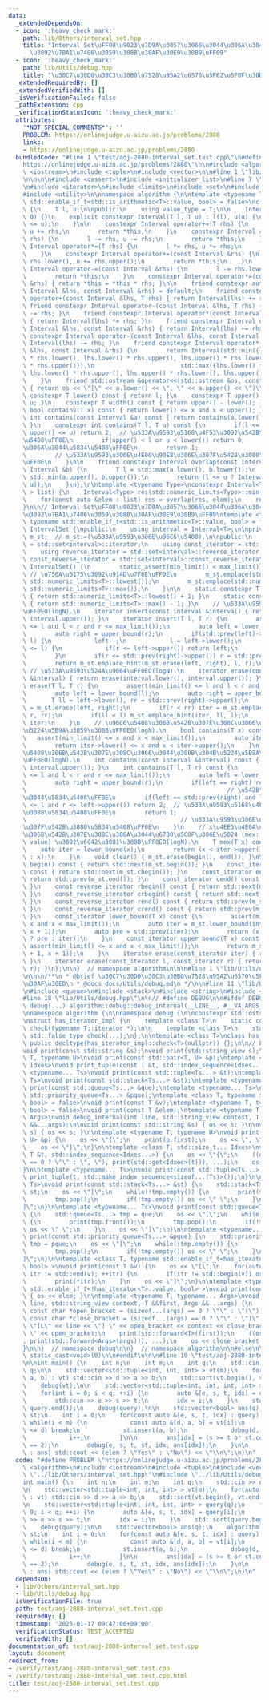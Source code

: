 ```yaml
---
data:
  _extendedDependsOn:
  - icon: ':heavy_check_mark:'
    path: lib/Others/interval_set.hpp
    title: "Interval Set\uFF08\u9023\u7D9A\u3057\u3066\u3044\u306A\u3044\u533A\u9593\
      \u3092\u7BA1\u7406\u3059\u308B\u30AF\u30E9\u30B9\uFF09"
  - icon: ':heavy_check_mark:'
    path: lib/Utils/debug.hpp
    title: "\u30C7\u30D0\u30C3\u30B0\u7528\u95A2\u6570\u5F62\u5F0F\u30DE\u30AF\u30ED"
  _extendedRequiredBy: []
  _extendedVerifiedWith: []
  _isVerificationFailed: false
  _pathExtension: cpp
  _verificationStatusIcon: ':heavy_check_mark:'
  attributes:
    '*NOT_SPECIAL_COMMENTS*': ''
    PROBLEM: https://onlinejudge.u-aizu.ac.jp/problems/2880
    links:
    - https://onlinejudge.u-aizu.ac.jp/problems/2880
  bundledCode: "#line 1 \"test/aoj-2880-interval_set.test.cpp\"\n#define PROBLEM \"\
    https://onlinejudge.u-aizu.ac.jp/problems/2880\"\n\n#include <algorithm>\n#include\
    \ <iostream>\n#include <tuple>\n#include <vector>\n\n#line 1 \"lib/Others/interval_set.hpp\"\
    \n\n\n\n#include <cassert>\n#include <initializer_list>\n#line 7 \"lib/Others/interval_set.hpp\"\
    \n#include <iterator>\n#include <limits>\n#include <set>\n#include <type_traits>\n\
    #include <utility>\n\nnamespace algorithm {\n\ntemplate <typename T, typename\
    \ std::enable_if_t<std::is_arithmetic<T>::value, bool> = false>\nclass Interval\
    \ {\n    T l, u;\n\npublic:\n    using value_type = T;\n\n    Interval() : Interval(0,\
    \ 0) {}\n    explicit constexpr Interval(T l, T u) : l(l), u(u) {\n        assert(l\
    \ <= u);\n    }\n\n    constexpr Interval operator+=(T rhs) {\n        l += rhs,\
    \ u += rhs;\n        return *this;\n    }\n    constexpr Interval operator-=(T\
    \ rhs) {\n        l -= rhs, u -= rhs;\n        return *this;\n    }\n    constexpr\
    \ Interval operator*=(T rhs) {\n        l *= rhs, u *= rhs;\n        return *this;\n\
    \    }\n    constexpr Interval operator+=(const Interval &rhs) {\n        l +=\
    \ rhs.lower(), u += rhs.upper();\n        return *this;\n    }\n    constexpr\
    \ Interval operator-=(const Interval &rhs) {\n        l -= rhs.lower(), u -= rhs.upper();\n\
    \        return *this;\n    }\n    constexpr Interval operator*=(const Interval\
    \ &rhs) { return *this = *this * rhs; }\n\n    friend constexpr auto operator<=>(const\
    \ Interval &lhs, const Interval &rhs) = default;\n    friend constexpr Interval\
    \ operator+(const Interval &lhs, T rhs) { return Interval(lhs) += rhs; }\n   \
    \ friend constexpr Interval operator-(const Interval &lhs, T rhs) { return Interval(lhs)\
    \ -= rhs; }\n    friend constexpr Interval operator*(const Interval &lhs, T rhs)\
    \ { return Interval(lhs) *= rhs; }\n    friend constexpr Interval operator+(const\
    \ Interval &lhs, const Interval &rhs) { return Interval(lhs) += rhs; }\n    friend\
    \ constexpr Interval operator-(const Interval &lhs, const Interval &rhs) { return\
    \ Interval(lhs) -= rhs; }\n    friend constexpr Interval operator*(const Interval\
    \ &lhs, const Interval &rhs) {\n        return Interval(std::min({lhs.lower()\
    \ * rhs.lower(), lhs.lower() * rhs.upper(), lhs.upper() * rhs.lower(), lhs.upper()\
    \ * rhs.upper()}),\n                        std::max({lhs.lower() * rhs.lower(),\
    \ lhs.lower() * rhs.upper(), lhs.upper() * rhs.lower(), lhs.upper() * rhs.upper()}));\n\
    \    }\n    friend std::ostream &operator<<(std::ostream &os, const Interval &a)\
    \ { return os << \"[\" << a.lower() << \", \" << a.upper() << \")\"; }\n\n   \
    \ constexpr T lower() const { return l; }\n    constexpr T upper() const { return\
    \ u; }\n    constexpr T width() const { return upper() - lower(); }\n    constexpr\
    \ bool contains(T x) const { return lower() <= x and x < upper(); }\n    constexpr\
    \ int contains(const Interval &a) const { return contains(a.lower(), a.upper());\
    \ }\n    constexpr int contains(T l, T u) const {\n        if(l <= lower() and\
    \ upper() <= u) return 2;  // \u533A\u9593\u5168\u4F53\u3092\u542B\u3080\u5834\
    \u5408\uFF0E\n        if(upper() < l or u < lower()) return 0;     // \u542B\u307E\
    \u306A\u3044\u5834\u5408\uFF0E\n        return 1;                            \
    \        // \u533A\u9593\u306E\u4E00\u90E8\u306E\u307F\u542B\u3080\u5834\u5408\
    \uFF0E\n    }\n\n    friend constexpr Interval overlap(const Interval &a, const\
    \ Interval &b) {\n        T l = std::max(a.lower(), b.lower());\n        T u =\
    \ std::min(a.upper(), b.upper());\n        return (l <= u ? Interval(l, u) : Interval(u,\
    \ u));\n    }\n};\n\ntemplate <typename Type>\nconstexpr Interval<Type> overlap(std::initializer_list<Interval<Type>\
    \ > list) {\n    Interval<Type> res(std::numeric_limits<Type>::min(), std::numeric_limits<Type>::max());\n\
    \    for(const auto &elem : list) res = overlap(res, elem);\n    return res;\n\
    }\n\n// Interval Set\uFF08\u9023\u7D9A\u3057\u3066\u3044\u306A\u3044\u533A\u9593\
    \u3092\u7BA1\u7406\u3059\u308B\u30AF\u30E9\u30B9\uFF09\ntemplate <typename T,\
    \ typename std::enable_if_t<std::is_arithmetic<T>::value, bool> = false>\nclass\
    \ IntervalSet {\npublic:\n    using interval = Interval<T>;\n\nprivate:\n    std::set<interval>\
    \ m_st;  // m_st:=(\u533A\u9593\u306E\u96C6\u5408).\n\npublic:\n    using iterator\
    \ = std::set<interval>::iterator;\n    using const_iterator = std::set<interval>::const_iterator;\n\
    \    using reverse_iterator = std::set<interval>::reverse_iterator;\n    using\
    \ const_reverse_iterator = std::set<interval>::const_reverse_iterator;\n\n   \
    \ IntervalSet() {\n        static_assert(min_limit() < max_limit());\n       \
    \ // \u756A\u5175\u3092\u914D\u7F6E\uFF0E\n        m_st.emplace(std::numeric_limits<T>::lowest(),\
    \ std::numeric_limits<T>::lowest());\n        m_st.emplace(std::numeric_limits<T>::max(),\
    \ std::numeric_limits<T>::max());\n    }\n\n    static constexpr T min_limit()\
    \ { return std::numeric_limits<T>::lowest() + 1; }\n    static constexpr T max_limit()\
    \ { return std::numeric_limits<T>::max() - 1; }\n    // \u533A\u9593\u8FFD\u52A0\
    \uFF0EO(logN).\n    iterator insert(const interval &interval) { return insert(interval.lower(),\
    \ interval.upper()); }\n    iterator insert(T l, T r) {\n        assert(min_limit()\
    \ <= l and l < r and r <= max_limit());\n        auto left = lower_bound(l);\n\
    \        auto right = upper_bound(r);\n        if(std::prev(left)->upper() ==\
    \ l) {\n            left--;\n            l = left->lower();\n        } else if(left->lower()\
    \ <= l) {\n            if(r <= left->upper()) return left;\n            l = left->lower();\n\
    \        }\n        if(r <= std::prev(right)->upper()) r = std::prev(right)->upper();\n\
    \        return m_st.emplace_hint(m_st.erase(left, right), l, r);\n    }\n   \
    \ // \u533A\u9593\u524A\u9664\uFF0EO(logN).\n    iterator erase(const interval\
    \ &interval) { return erase(interval.lower(), interval.upper()); }\n    iterator\
    \ erase(T l, T r) {\n        assert(min_limit() <= l and l < r and r <= max_limit());\n\
    \        auto left = lower_bound(l);\n        auto right = upper_bound(r);\n \
    \       T ll = left->lower(), rr = std::prev(right)->upper();\n        auto iter\
    \ = m_st.erase(left, right);\n        if(r < rr) iter = m_st.emplace_hint(iter,\
    \ r, rr);\n        if(ll < l) m_st.emplace_hint(iter, ll, l);\n        return\
    \ iter;\n    }\n    // \u96C6\u5408\u306B\u542B\u307E\u308C\u3066\u3044\u308B\u304B\
    \u5224\u5B9A\u3059\u308B\uFF0EO(logN).\n    bool contains(T x) const {\n     \
    \   assert(min_limit() <= x and x < max_limit());\n        auto iter = std::prev(upper_bound(x));\n\
    \        return iter->lower() <= x and x < iter->upper();\n    }\n    // \u96C6\
    \u5408\u306B\u542B\u307E\u308C\u3066\u3044\u308B\u304B\u5224\u5B9A\u3059\u308B\
    \uFF0EO(logN).\n    int contains(const interval &interval) const { return contains(interval.lower(),\
    \ interval.upper()); }\n    int contains(T l, T r) const {\n        assert(min_limit()\
    \ <= l and l < r and r <= max_limit());\n        auto left = lower_bound(l);\n\
    \        auto right = upper_bound(r);\n        if(left == right) return 0;   \
    \                                                        // \u542B\u307E\u306A\
    \u3044\u5834\u5408\uFF0E\n        if(left == std::prev(right) and left->lower()\
    \ <= l and r <= left->upper()) return 2;  // \u533A\u9593\u5168\u4F53\u3092\u542B\
    \u3080\u5834\u5408\uFF0E\n        return 1;                                  \
    \                                           // \u533A\u9593\u306E\u4E00\u90E8\u306E\
    \u307F\u542B\u3080\u5834\u5408\uFF0E\n    }\n    // x\u4EE5\u4E0A\u3067\u96C6\u5408\
    \u306B\u542B\u307E\u308C\u306A\u3044\u6700\u5C0F\u306E\u5024 (mex: Minimum EXcluded\
    \ value) \u3092\u6C42\u3081\u308B\uFF0EO(logN).\n    T mex(T x) const {\n    \
    \    auto iter = lower_bound(x);\n        return (x < iter->upper() ? iter->upper()\
    \ : x);\n    }\n    void clear() { m_st.erase(begin(), end()); }\n\n    const_iterator\
    \ begin() const { return std::next(m_st.begin()); }\n    const_iterator cbegin()\
    \ const { return std::next(m_st.cbegin()); }\n    const_iterator end() const {\
    \ return std::prev(m_st.end()); }\n    const_iterator cend() const { return std::prev(m_st.cend());\
    \ }\n    const_reverse_iterator rbegin() const { return std::next(m_st.rbegin());\
    \ }\n    const_reverse_iterator crbegin() const { return std::next(m_st.crbegin());\
    \ }\n    const_reverse_iterator rend() const { return std::prev(m_st.rend());\
    \ }\n    const_reverse_iterator crend() const { return std::prev(m_st.crend());\
    \ }\n    const_iterator lower_bound(T x) const {\n        assert(min_limit() <=\
    \ x and x < max_limit());\n        auto iter = m_st.lower_bound(interval(x + 1,\
    \ x + 1));\n        auto pre = std::prev(iter);\n        return (x < pre->upper()\
    \ ? pre : iter);\n    }\n    const_iterator upper_bound(T x) const {\n       \
    \ assert(min_limit() <= x and x < max_limit());\n        return m_st.lower_bound(interval(x\
    \ + 1, x + 1));\n    }\n    iterator erase(const_iterator iter) { return m_st.erase(iter);\
    \ }\n    iterator erase(const_iterator l, const_iterator r) { return m_st.erase(l,\
    \ r); }\n};\n\n}  // namespace algorithm\n\n\n#line 1 \"lib/Utils/debug.hpp\"\n\
    \n\n\n/**\n * @brief \u30C7\u30D0\u30C3\u30B0\u7528\u95A2\u6570\u5F62\u5F0F\u30DE\
    \u30AF\u30ED\n * @docs docs/Utils/debug.md\n */\n\n#line 11 \"lib/Utils/debug.hpp\"\
    \n#include <queue>\n#include <stack>\n#include <string>\n#include <string_view>\n\
    #line 18 \"lib/Utils/debug.hpp\"\n\n// #define DEBUG\n\n#ifdef DEBUG\n\n#define\
    \ debug(...) algorithm::debug::debug_internal(__LINE__, #__VA_ARGS__, __VA_ARGS__)\n\
    \nnamespace algorithm {\n\nnamespace debug {\n\nconstexpr std::ostream &os = std::clog;\n\
    \nstruct has_iterator_impl {\n    template <class T>\n    static constexpr std::true_type\
    \ check(typename T::iterator *);\n\n    template <class T>\n    static constexpr\
    \ std::false_type check(...);\n};\n\ntemplate <class T>\nclass has_iterator :\
    \ public decltype(has_iterator_impl::check<T>(nullptr)) {};\n\n// Prototype declaration.\n\
    void print(const std::string &s);\nvoid print(std::string_view s);\ntemplate <typename\
    \ T, typename U>\nvoid print(const std::pair<T, U> &p);\ntemplate <class T, std::size_t...\
    \ Idxes>\nvoid print_tuple(const T &t, std::index_sequence<Idxes...>);\ntemplate\
    \ <typename... Ts>\nvoid print(const std::tuple<Ts...> &t);\ntemplate <typename...\
    \ Ts>\nvoid print(const std::stack<Ts...> &st);\ntemplate <typename... Ts>\nvoid\
    \ print(const std::queue<Ts...> &que);\ntemplate <typename... Ts>\nvoid print(const\
    \ std::priority_queue<Ts...> &pque);\ntemplate <class T, typename std::enable_if_t<has_iterator<T>::value,\
    \ bool> = false>\nvoid print(const T &v);\ntemplate <typename T, typename std::enable_if_t<!has_iterator<T>::value,\
    \ bool> = false>\nvoid print(const T &elem);\ntemplate <typename T, typename...\
    \ Args>\nvoid debug_internal(int line, std::string_view context, T &&first, Args\
    \ &&...args);\n\nvoid print(const std::string &s) { os << s; }\n\nvoid print(std::string_view\
    \ s) { os << s; }\n\ntemplate <typename T, typename U>\nvoid print(const std::pair<T,\
    \ U> &p) {\n    os << \"{\";\n    print(p.first);\n    os << \", \";\n    print(p.second);\n\
    \    os << \"}\";\n}\n\ntemplate <class T, std::size_t... Idxes>\nvoid print_tuple(const\
    \ T &t, std::index_sequence<Idxes...>) {\n    os << \"{\";\n    ((os << (Idxes\
    \ == 0 ? \"\" : \", \"), print(std::get<Idxes>(t))), ...);\n    os << \"}\";\n\
    }\n\ntemplate <typename... Ts>\nvoid print(const std::tuple<Ts...> &t) {\n   \
    \ print_tuple(t, std::make_index_sequence<sizeof...(Ts)>());\n}\n\ntemplate <typename...\
    \ Ts>\nvoid print(const std::stack<Ts...> &st) {\n    std::stack<Ts...> tmp =\
    \ st;\n    os << \"[\";\n    while(!tmp.empty()) {\n        print(tmp.top());\n\
    \        tmp.pop();\n        if(!tmp.empty()) os << \" \";\n    }\n    os << \"\
    ]\";\n}\n\ntemplate <typename... Ts>\nvoid print(const std::queue<Ts...> &que)\
    \ {\n    std::queue<Ts...> tmp = que;\n    os << \"[\";\n    while(!tmp.empty())\
    \ {\n        print(tmp.front());\n        tmp.pop();\n        if(!tmp.empty())\
    \ os << \" \";\n    }\n    os << \"]\";\n}\n\ntemplate <typename... Ts>\nvoid\
    \ print(const std::priority_queue<Ts...> &pque) {\n    std::priority_queue<Ts...>\
    \ tmp = pque;\n    os << \"[\";\n    while(!tmp.empty()) {\n        print(tmp.top());\n\
    \        tmp.pop();\n        if(!tmp.empty()) os << \" \";\n    }\n    os << \"\
    ]\";\n}\n\ntemplate <class T, typename std::enable_if_t<has_iterator<T>::value,\
    \ bool> >\nvoid print(const T &v) {\n    os << \"[\";\n    for(auto itr = std::begin(v);\
    \ itr != std::end(v); ++itr) {\n        if(itr != std::begin(v)) os << \" \";\n\
    \        print(*itr);\n    }\n    os << \"]\";\n}\n\ntemplate <typename T, typename\
    \ std::enable_if_t<!has_iterator<T>::value, bool> >\nvoid print(const T &elem)\
    \ { os << elem; }\n\ntemplate <typename T, typename... Args>\nvoid debug_internal(int\
    \ line, std::string_view context, T &&first, Args &&...args) {\n    constexpr\
    \ const char *open_bracket = (sizeof...(args) == 0 ? \"\" : \"(\");\n    constexpr\
    \ const char *close_bracket = (sizeof...(args) == 0 ? \"\" : \")\");\n    os <<\
    \ \"[L\" << line << \"] \" << open_bracket << context << close_bracket << \":\
    \ \" << open_bracket;\n    print(std::forward<T>(first));\n    ((os << \", \"\
    , print(std::forward<Args>(args))), ...);\n    os << close_bracket << std::endl;\n\
    }\n\n}  // namespace debug\n\n}  // namespace algorithm\n\n#else\n\n#define debug(...)\
    \ static_cast<void>(0)\n\n#endif\n\n\n#line 10 \"test/aoj-2880-interval_set.test.cpp\"\
    \n\nint main() {\n    int n;\n    int m;\n    int q;\n    std::cin >> n >> m >>\
    \ q;\n\n    std::vector<std::tuple<int, int, int> > vt(m);\n    for(auto &[d,\
    \ a, b] : vt) std::cin >> d >> a >> b;\n    std::sort(vt.begin(), vt.end());\n\
    \    debug(vt);\n\n    std::vector<std::tuple<int, int, int, int> > query(q);\n\
    \    for(int i = 0; i < q; ++i) {\n        auto &[e, s, t, idx] = query[i];\n\
    \        std::cin >> e >> s >> t;\n        idx = i;\n    }\n    std::sort(query.begin(),\
    \ query.end());\n    debug(query);\n\n    std::vector<bool> ans(q);\n    algorithm::IntervalSet<int>\
    \ st;\n    int i = 0;\n    for(const auto &[e, s, t, idx] : query) {\n       \
    \ while(i < m) {\n            const auto &[d, a, b] = vt[i];\n            if(e\
    \ <= d) break;\n            st.insert(a, b);\n            debug(d, a, b, st);\n\
    \            i++;\n        }\n\n        ans[idx] = (s >= t or st.contains(s, t)\
    \ == 2);\n        debug(e, s, t, st, idx, ans[idx]);\n    }\n\n    for(auto elem\
    \ : ans) std::cout << (elem ? \"Yes\" : \"No\") << \"\\n\";\n}\n"
  code: "#define PROBLEM \"https://onlinejudge.u-aizu.ac.jp/problems/2880\"\n\n#include\
    \ <algorithm>\n#include <iostream>\n#include <tuple>\n#include <vector>\n\n#include\
    \ \"../lib/Others/interval_set.hpp\"\n#include \"../lib/Utils/debug.hpp\"\n\n\
    int main() {\n    int n;\n    int m;\n    int q;\n    std::cin >> n >> m >> q;\n\
    \n    std::vector<std::tuple<int, int, int> > vt(m);\n    for(auto &[d, a, b]\
    \ : vt) std::cin >> d >> a >> b;\n    std::sort(vt.begin(), vt.end());\n    debug(vt);\n\
    \n    std::vector<std::tuple<int, int, int, int> > query(q);\n    for(int i =\
    \ 0; i < q; ++i) {\n        auto &[e, s, t, idx] = query[i];\n        std::cin\
    \ >> e >> s >> t;\n        idx = i;\n    }\n    std::sort(query.begin(), query.end());\n\
    \    debug(query);\n\n    std::vector<bool> ans(q);\n    algorithm::IntervalSet<int>\
    \ st;\n    int i = 0;\n    for(const auto &[e, s, t, idx] : query) {\n       \
    \ while(i < m) {\n            const auto &[d, a, b] = vt[i];\n            if(e\
    \ <= d) break;\n            st.insert(a, b);\n            debug(d, a, b, st);\n\
    \            i++;\n        }\n\n        ans[idx] = (s >= t or st.contains(s, t)\
    \ == 2);\n        debug(e, s, t, st, idx, ans[idx]);\n    }\n\n    for(auto elem\
    \ : ans) std::cout << (elem ? \"Yes\" : \"No\") << \"\\n\";\n}\n"
  dependsOn:
  - lib/Others/interval_set.hpp
  - lib/Utils/debug.hpp
  isVerificationFile: true
  path: test/aoj-2880-interval_set.test.cpp
  requiredBy: []
  timestamp: '2025-01-17 09:47:06+09:00'
  verificationStatus: TEST_ACCEPTED
  verifiedWith: []
documentation_of: test/aoj-2880-interval_set.test.cpp
layout: document
redirect_from:
- /verify/test/aoj-2880-interval_set.test.cpp
- /verify/test/aoj-2880-interval_set.test.cpp.html
title: test/aoj-2880-interval_set.test.cpp
---
```

